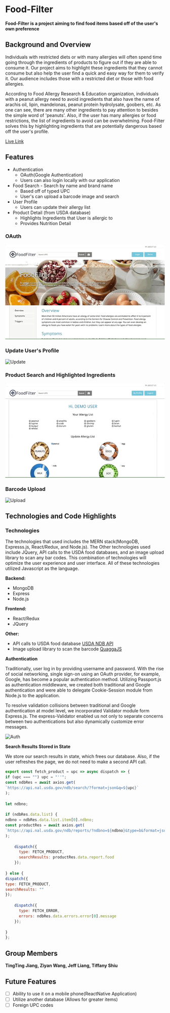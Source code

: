 # Food-Filter

**Food-Filter is a project aiming to find food items based off of the user's own preference**

## Background and Overview

Individuals with restricted diets or with many allergies will often spend time going through the ingredients of products to figure out if they are able to consume it. Our project aims to highlight these ingredients that they cannot consume but also help the user find a quick and easy way for them to verify it. Our audience includes those with a restricted diet or those with food allergies.

According to Food Allergy Research & Education organization, individuals with a peanut allergy need to avoid ingredients that also have the name of arachis oil, lipin, mandelonas, peanut protein hydrolysate, goobers, etc. As one can see, there are many other ingredients to pay attention to besides the simple word of 'peanuts'. Also, if the user has many allergies or food restrictions, the list of ingredients to avoid can be overwhelming. Food-Filter solves this by highlighting ingredients that are potentially dangerous based off the user's profile.

[Live Link](https://food-filter.herokuapp.com/)

## Features

* Authentication
  * OAuth(Google Authentication)
  * Users can also login locally with our application
* Food Search - Search by name and brand name
  * Based off of typed UPC
  * User's can upload a barcode image and search
* User Profile
  * Users can update their allergy list
* Product Detail (from USDA database)
  * Highlights Ingredients that User is allergic to
  * Provides Nutrition Detail

### OAuth

![Google Auth](https://github.com/jeffliang0318/food-filter/blob/master/assets/imageedit_1_2115255583.gif)

### Update User's Profile

![Update](https://github.com/jeffliang0318/food-filter/blob/master/assets/better%20update%20gif.gif)

### Product Search and Highlighted Ingredients

![Search](https://github.com/jeffliang0318/food-filter/blob/master/assets/search.gif)

### Barcode Upload

![Upload](https://github.com/jeffliang0318/food-filter/blob/master/assets/Barcode%20Search.gif)

## Technologies and Code Highlights

### Technologies

The technologies that used includes the MERN stack(MongoDB, Expresss.js, React/Redux, and Node.js). The Other technologies used include JQuery, API calls to the USDA food databases, and an image upload library to scan any bar codes. This combination of technologies will optimize the user experience and user interface. All of these technologies utilized Javascript as the language.

**Backend:**

* MongoDB
* Express
* Node.js

**Frontend:**

* React/Redux
* JQuery

**Other:**

* API calls to USDA food database [USDA NDB API](https://ndb.nal.usda.gov/ndb/doc/index)
* Image upload library to scan the barcode [QuaggaJS](https://serratus.github.io/quaggaJS/)

**Authentication**

Traditionally, user log in by providing username and password. With the rise of social networking, single sign-on using an OAuth provider, for example, Google, has become a popular authentication method. Utilizing Passport.js as authentication middleware, we created both traditional and Google authentication and were able to delegate Cookie-Session module from Node.js to the application.

To resolve validation collisions between traditional and Google authentication at model level, we incorporated Validator module form Express.js. The express-Validator enabled us not only to separate concerns between two authentications but also dynamically customize error messages.


![Auth](http://res.cloudinary.com/doohtqbau/image/upload/c_scale,w_359/v1525068520/auth_uznc9t.png)



**Search Results Stored in State**

We store our search results in state, which frees our database. Also, if the user refreshes the page, we do not need to make a second API call.

```JavaScript
export const fetch_product = upc => async dispatch => {
if (upc === "") upc = "''";
const ndbRes = await axios.get(
`https://api.nal.usda.gov/ndb/search/?format=json&q=${upc}`
);

let ndbno;

if (ndbRes.data.list) {
ndbno = ndbRes.data.list.item[0].ndbno;
const productRes = await axios.get(
`https://api.nal.usda.gov/ndb/reports/?ndbno=${ndbno}&type=b&format=json`
);

    dispatch({
      type: FETCH_PRODUCT,
      searchResults: productRes.data.report.food
    });

} else {
dispatch({
type: FETCH_PRODUCT,
searchResults: ""
});

    dispatch({
      type: FETCH_ERROR,
      errors: ndbRes.data.errors.error[0].message
    });

}
};
```

## Group Members

**TingTing Jiang, Ziyan Wang, Jeff Liang, Tiffany Shiu**

## Future Features

* [ ] Ability to use it on a mobile phone(ReactNative Application)
* [ ] Utilize another database (Allows for greater items)
* [ ] Foreign UPC codes

